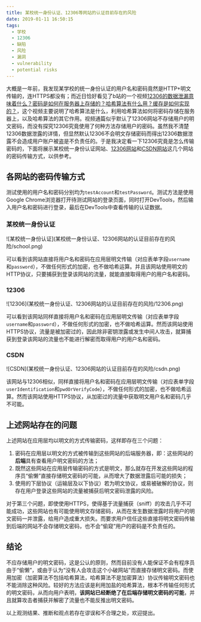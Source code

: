 ```yaml
---
title: 某校统一身份认证、12306等网站的认证目前存在的风险
date: 2019-01-11 16:50:15
tags:
  - 学校
  - 12306
  - 缺陷
  - 风险
  - 漏洞
  - vulnerability
  - potential risks
---
```


大概是一年前，我发现某学校的统一身份认证的用户名和密码竟然是HTTP+明文传输的，连HTTPS都没有；而近日恰好看见了b站的一个视频[12306的数据泄漏意味着什么？密码是如何在服务器上存储的？哈希算法有什么用？缓存是如何实现的？](https://www.bilibili.com/video/av3999357)，这个视频主要说明了哈希算法是什么，利用哈希算法如何将密码存储在服务器上，以及哈希算法的其它作用。视频通篇似乎默认了12306网站不存储用户的明文密码，而没有探究12306究竟使用了何种方法存储用户的密码。虽然我不清楚12306数据泄露的详情，但显然默认12306不会明文存储密码而得出12306数据泄露不会造成用户账户被盗是不负责任的。于是我决定看一下12306究竟是怎么传输密码的，下面将展示某校统一身份认证网站、[12306网站](https://kyfw.12306.cn/otn/resources/login.html)和[CSDN网站](https://passport.csdn.net/login)这几个网站的密码传输方式，以供参考。

## 各网站的密码传输方式

测试使用的用户名和密码分别均为`testAccount`和`testPassword`。测试方法是使用Google Chrome浏览器打开待测试网站的登录页面，同时打开DevTools，然后输入用户名和密码进行登录，最后在DevTools中查看传输的认证数据。

### 某校统一身份认证

<div style="max-width: 100%; overflow-x: scroll;">![某校统一身份认证](某校统一身份认证、12306网站的认证目前存在的风险/school.png)</div>

可以看到该网站直接将用户名和密码在应用层明文传输（对应表单字段`username`和`password`），不做任何形式的加密，也不做哈希运算。并且该网站使用明文的HTTP协议，只要捕获到登录该网站的流量，就能直接取得用户的用户名和密码。

### 12306

<div style="max-width: 100%; overflow-x: scroll;">![12306](某校统一身份认证、12306网站的认证目前存在的风险/12306.png)</div>

可以看到该网站同样直接将用户名和密码在应用层明文传输（对应表单字段`username`和`password`），不做任何形式的加密，也不做哈希运算。然而该网站使用HTTPS协议，流量是被加密过的，因此除非密钥泄露或发生中间人攻击，就算捕获到登录该网站的流量也不能进行解密而取得用户的用户名和密码。

### CSDN

<div style="max-width: 100%; overflow-x: scroll;">![CSDN](某校统一身份认证、12306网站的认证目前存在的风险/csdn.png)</div>

该网站与12306相似，同样直接将用户名和密码在应用层明文传输（对应表单字段`userIdentification`和`pwdOrVerifyCode`），不做任何形式的加密，也不做哈希运算。然而该网站使用HTTPS协议，从加密过的流量中获取明文用户名和密码几乎不可能。

## 上述网站存在的问题

上述网站在应用层均以明文的方式传输密码，这样即存在三个问题：

1. 密码在应用层以明文的方式被传输到这些网站的后端服务器，即：这些网站的**后端**具有查看用户明文密码的方法；
2. 既然这些网站在应用层传输密码的方式是明文，那么就存在开发这些网站的程序员“偷懒”直接存储明文密码的可能，从而增大了数据泄露后可能的损失；
3. 使用的下层协议（运输层及以下协议）若为明文协议，或易被破解的协议，则存在用户登录这些网站的流量被捕获后明文密码泄露的风险。

对于第三个问题，即使使用HTTPS，使得基于流量捕获（sniff）的攻击几乎不可能成功，这些网站也有可能使用明文存储密码，从而在发生数据泄露时将用户的明文密码一并泄露，给用户造成重大损失。而要求用户信任这些直接将明文密码传输到后端的网站不会存储明文密码，也不会“偷窥”用户的密码是不负责任的。

## 结论

不应存储用户的明文密码，这是公认的原则，然而目前没有人能保证不会有程序员由于“偷懒”，或由于认为“没有人会攻击这个小破网站”而直接存储明文密码。而使用加密（加密算法不包括哈希算法，哈希算法不是加密算法）协议传输明文密码也不能消除这种风险。较好的方法应该是利用加盐的哈希算法，根本不传输任何形式的明文密码，从而向用户表明，**该网站已经断绝了在后端存储明文密码的可能**，并且就算攻击者捕获并解密了流量也不能反推出明文密码。

以上观测结果、推断和观点若存在谬误和不合理之处，欢迎提出。
